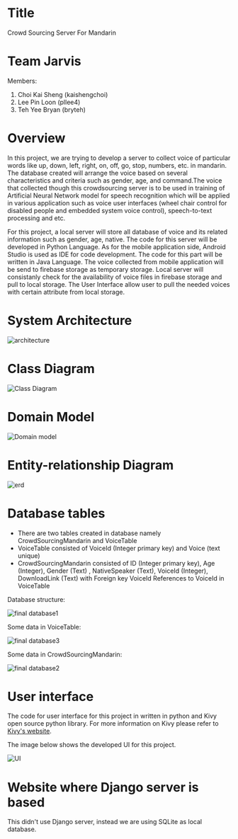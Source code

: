# Title

Crowd Sourcing Server For Mandarin 

# Team Jarvis

Members:

1. Choi Kai Sheng (kaishengchoi)
2. Lee Pin Loon (pllee4)
3. Teh Yee Bryan (bryteh)

# Overview

  In this project, we are trying to develop a server to collect voice of particular words like up, down, left, right, on, off, go, stop, numbers, etc. in mandarin. The database created will arrange the voice based on several characteristics and criteria such as gender, age, and command.The voice that collected though this crowdsourcing server is to be used in training of Artificial Neural Network model for speech recognition which will be applied in various application such as voice user interfaces (wheel chair control for disabled people and embedded system voice control), speech-to-text processing and etc.

  For this project, a local server will store all database of voice and its related information such as gender, age, native. The code for this server will be developed in Python Language. As for the mobile application side, Android Studio is used as IDE for code development. The code for this part will be written in Java Language. The voice collected from mobile application will be send to firebase storage as temporary storage. Local server will consistanly check for the availability of voice files in firebase storage and pull to local storage. The User Interface allow user to pull the needed voices with certain attribute from local storage.

# System Architecture

![architecture](https://github.com/kaishengchoi/fluffy-palm-tree/blob/master/SystemArchitecture.PNG)


# Class Diagram

![Class Diagram](https://github.com/kaishengchoi/fluffy-palm-tree/blob/master/softvoicecrowdsourcing.jpeg)


# Domain Model

![Domain model](https://user-images.githubusercontent.com/42335542/67346755-5c973100-f572-11e9-8497-2935be5af4a4.jpg)


# Entity-relationship Diagram

![erd](https://github.com/kaishengchoi/fluffy-palm-tree/blob/master/ERD.PNG)


# Database tables

* There are two tables created in database namely CrowdSourcingMandarin and VoiceTable
* VoiceTable consisted of VoiceId (Integer primary key) and Voice (text unique)
* CrowdSourcingMandarin consisted of ID (Integer primary key), Age (Integer), Gender (Text)
  , NativeSpeaker (Text), VoiceId (Integer), DownloadLink (Text) with Foreign key VoiceId References 
  to VoiceId in VoiceTable

Database structure: 

![final database1](https://user-images.githubusercontent.com/42335542/71089268-6e482e00-21db-11ea-9230-ffc4280afe4d.png)

Some data in VoiceTable:

![final database3](https://user-images.githubusercontent.com/42335542/71089023-e5c98d80-21da-11ea-84ca-46f32dc16ac2.png)

Some data in CrowdSourcingMandarin:

![final database2](https://user-images.githubusercontent.com/42335542/71089026-e82be780-21da-11ea-8a21-d1086dc92bef.png)                                           

# User interface

The code for user interface for this project in written in python and Kivy open source python library. For more information on Kivy please refer to [Kivy's website](https://kivy.org/#home).

The image below shows the developed UI for this project.

![UI](https://github.com/kaishengchoi/fluffy-palm-tree/blob/master/UI.PNG)


# Website where Django server is based

This didn't use Django server, instead we are using SQLite as local database.

